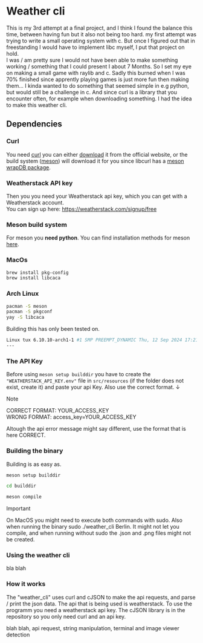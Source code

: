 # Weather cli

This is my 3rd attempt at a final project, and I think I found the balance this time, between having fun but it also not being too hard.
my first attempt was trying to write a small operating system with c. But once I figured out that in freestanding I would have to implement libc myself, I put that project on hold.  
I was / am pretty sure I would not have been able to make something working / something that I could present I about 7 Months. So I set my eye on making a small game with raylib and c. Sadly this burned when I was 70% finished since apprently playing games is just more fun then making them...
I kinda wanted to do something that seemed simple in e.g python, but would still be a challenge in c. And since curl is a library that you encounter often, for example when downloading something. I had the idea to make this weather cli.

## Dependencies

### Curl
You need [curl](https://curl.se) you can either [download](https://curl.se/download.html) it from the official website, or the build system ([meson](https://mesonbuild.com/index.html)) will download it for you since libcurl has a [meson wrapDB package](https://mesonbuild.com/Wrapdb-projects.html).

### Weatherstack API key
Then you you need your Weatherstack api key, which you can get with a Weatherstack account.  
You can sign up here: https://weatherstack.com/signup/free  

### Meson build system
For meson you **need python**. You can find installation methods for meson [here](https://mesonbuild.com/Getting-meson.html).

### MacOs 

```sh
brew install pkg-config 
brew install libcaca
```

### Arch Linux
```sh
pacman -S meson
pacman -S pkgconf
yay -S libcaca
```

Building this has only been tested on.  
```sh
Linux tux 6.10.10-arch1-1 #1 SMP PREEMPT_DYNAMIC Thu, 12 Sep 2024 17:21:02 +0000 x86_64 GNU/Linux
---
```

### The API Key

Before using ```meson setup builddir``` you have to create the `"WEATHERSTACK_API_KEY.env"` 
file in `src/resources` (if the folder does not exist, create it) and paste your api Key.
Also use the correct format. ↓


> [!NOTE]
> CORRECT FORMAT: YOUR_ACCESS_KEY  
> WRONG FORMAT: access_key=YOUR_ACCESS_KEY  

Altough the api error message might say different, use the format that is here CORRECT.

### Building the binary

Building is as easy as.  
```sh
meson setup builddir

cd builddir

meson compile
```

> [!Important]
> On MacOS you might need to execute both commands with sudo.
> Also when running the binary sudo ./weather_cli Berlin.
> It might not let you compile, and when running without sudo the .json 
> and .png files might not be created.



###  Using the weather cli

bla blah

### How it works

The "weather_cli" uses curl and cJSON to make the api requests, and parse / print the json data. 
The api that is being used is weatherstack. To use the programm you need a weatherstack api key.
The cJSON library is in the repository so you only need curl and an api key.  


blah blah, api request, string manipulation, terminal and image viewer detection
